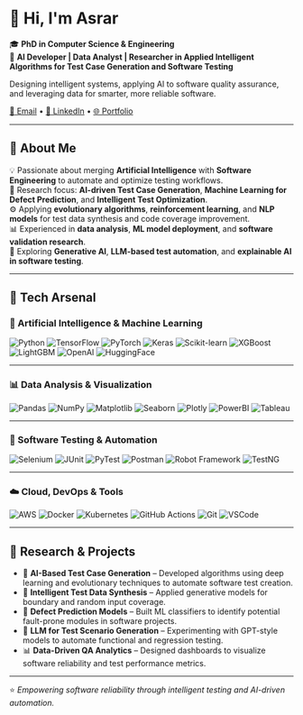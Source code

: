 # 👋 Hi, I'm Asrar 

🎓 **PhD in Computer Science & Engineering**  
🤖 **AI Developer | Data Analyst | Researcher in Applied Intelligent Algorithms for Test Case Generation and Software Testing**

Designing intelligent systems, applying AI to software quality assurance, and leveraging data for smarter, more reliable software.

[📧 Email](mailto:asrar.a.qassem@gmail.com) • [🔗 LinkedIn]() • [🌐 Portfolio]()

---

## 🧠 About Me
💡 Passionate about merging **Artificial Intelligence** with **Software Engineering** to automate and optimize testing workflows.  
🧩 Research focus: **AI-driven Test Case Generation**, **Machine Learning for Defect Prediction**, and **Intelligent Test Optimization**.  
⚙️ Applying **evolutionary algorithms**, **reinforcement learning**, and **NLP models** for test data synthesis and code coverage improvement.  
📊 Experienced in **data analysis**, **ML model deployment**, and **software validation research**.  
🚀 Exploring **Generative AI**, **LLM-based test automation**, and **explainable AI in software testing**.

---

## 🧰 Tech Arsenal

### 🧠 Artificial Intelligence & Machine Learning  
![Python](https://img.shields.io/badge/Code-Python-blue?style=flat-square)
![TensorFlow](https://img.shields.io/badge/Framework-TensorFlow-orange?style=flat-square)
![PyTorch](https://img.shields.io/badge/Framework-PyTorch-red?style=flat-square)
![Keras](https://img.shields.io/badge/Framework-Keras-D00000?style=flat-square)
![Scikit-learn](https://img.shields.io/badge/Library-Scikit--learn-yellow?style=flat-square)
![XGBoost](https://img.shields.io/badge/Library-XGBoost-brightgreen?style=flat-square)
![LightGBM](https://img.shields.io/badge/Library-LightGBM-lightgreen?style=flat-square)
![OpenAI](https://img.shields.io/badge/API-OpenAI-black?style=flat-square)
![HuggingFace](https://img.shields.io/badge/NLP-HuggingFace-ffcc00?style=flat-square)

---

### 📊 Data Analysis & Visualization  
![Pandas](https://img.shields.io/badge/Library-Pandas-green?style=flat-square)
![NumPy](https://img.shields.io/badge/Library-NumPy-blue?style=flat-square)
![Matplotlib](https://img.shields.io/badge/Library-Matplotlib-orange?style=flat-square)
![Seaborn](https://img.shields.io/badge/Library-Seaborn-cyan?style=flat-square)
![Plotly](https://img.shields.io/badge/Library-Plotly-blueviolet?style=flat-square)
![PowerBI](https://img.shields.io/badge/Tool-PowerBI-yellow?style=flat-square)
![Tableau](https://img.shields.io/badge/Tool-Tableau-blue?style=flat-square)

---

### 🧪 Software Testing & Automation  
![Selenium](https://img.shields.io/badge/Testing-Selenium-lightgrey?style=flat-square)
![JUnit](https://img.shields.io/badge/Testing-JUnit-green?style=flat-square)
![PyTest](https://img.shields.io/badge/Testing-PyTest-blue?style=flat-square)
![Postman](https://img.shields.io/badge/API-Postman-orange?style=flat-square)
![Robot Framework](https://img.shields.io/badge/Framework-RobotFramework-red?style=flat-square)
![TestNG](https://img.shields.io/badge/Testing-TestNG-brightgreen?style=flat-square)

---

### ☁️ Cloud, DevOps & Tools  
![AWS](https://img.shields.io/badge/Cloud-AWS-orange?style=flat-square)
![Docker](https://img.shields.io/badge/DevOps-Docker-blue?style=flat-square)
![Kubernetes](https://img.shields.io/badge/Container-Kubernetes-326ce5?style=flat-square)
![GitHub Actions](https://img.shields.io/badge/CI/CD-GitHub_Actions-black?style=flat-square)
![Git](https://img.shields.io/badge/Version-Git-lightgrey?style=flat-square)
![VSCode](https://img.shields.io/badge/IDE-VSCode-007ACC?style=flat-square)


---

## 🧩 Research & Projects
- 🤖 **AI-Based Test Case Generation** – Developed algorithms using deep learning and evolutionary techniques to automate software test creation.  
- 🧠 **Intelligent Test Data Synthesis** – Applied generative models for boundary and random input coverage.  
- 🧮 **Defect Prediction Models** – Built ML classifiers to identify potential fault-prone modules in software projects.  
- 🧰 **LLM for Test Scenario Generation** – Experimenting with GPT-style models to automate functional and regression testing.  
- 📊 **Data-Driven QA Analytics** – Designed dashboards to visualize software reliability and test performance metrics.


<!--

## 📫 Connect With Me
[![LinkedIn](https://img.shields.io/badge/LinkedIn-Connect-blue?style=flat-square&logo=linkedin)](https://linkedin.com/in/yourprofile)
[![Google Scholar](https://img.shields.io/badge/Google_Scholar-View-blue?style=flat-square&logo=googlescholar)](https://scholar.google.com/citations?user=YourID)
[![Portfolio](https://img.shields.io/badge/Portfolio-Visit-green?style=flat-square&logo=googlechrome)](https://yourwebsite.com)

-->
---

⭐ *Empowering software reliability through intelligent testing and AI-driven automation.*
